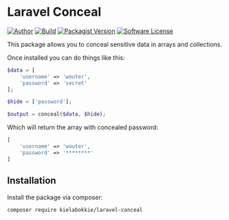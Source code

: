 # Laravel Conceal

[![Author](http://img.shields.io/badge/by-@kielabokkie-lightgrey.svg?style=flat-square)](https://twitter.com/kielabokkie)
[![Build](https://img.shields.io/github/workflow/status/kielabokkie/laravel-conceal/run-tests/master?style=flat-square)](https://github.com/kielabokkie/laravel-conceal/actions)
[![Packagist Version](https://img.shields.io/packagist/v/kielabokkie/laravel-conceal.svg?style=flat-square)](https://packagist.org/packages/kielabokkie/laravel-conceal)
[![Software License](https://img.shields.io/badge/license-MIT-brightgreen.svg?style=flat-square)](LICENSE.md)

This package allows you to conceal sensitive data in arrays and collections.

Once installed you can do things like this:

```php
$data = [
    'username' => 'wouter',
    'password' => 'secret'
];

$hide = ['password'];

$output = conceal($data, $hide);
```

Which will return the array with concealed password:

```php
[
    'username' => 'wouter',
    'password' => '********'
]
```

## Installation

Install the package via composer:

```
composer require kielabokkie/laravel-conceal
```
